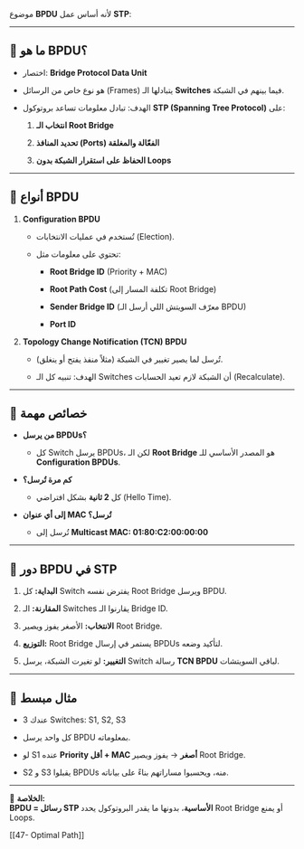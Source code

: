 موضوع **BPDU** لأنه أساس عمل **STP**:

---

## 📌 ما هو BPDU؟

- اختصار: **Bridge Protocol Data Unit**
    
- هو نوع خاص من الرسائل (Frames) يتبادلها الـ **Switches** فيما بينهم في الشبكة.
    
- الهدف: تبادل معلومات تساعد بروتوكول **STP (Spanning Tree Protocol)** على:
    
    1. **انتخاب الـ Root Bridge**
        
    2. **تحديد المنافذ (Ports) الفعّالة والمغلقة**
        
    3. **الحفاظ على استقرار الشبكة بدون Loops**
        

---

## 📌 أنواع BPDU

1. **Configuration BPDU**
    
    - تُستخدم في عمليات الانتخابات (Election).
        
    - تحتوي على معلومات مثل:
        
        - **Root Bridge ID** (Priority + MAC)
            
        - **Root Path Cost** (تكلفة المسار إلى Root Bridge)
            
        - **Sender Bridge ID** (معرّف السويتش اللي أرسل الـ BPDU)
            
        - **Port ID**
            
2. **Topology Change Notification (TCN) BPDU**
    
    - تُرسل لما يصير تغيير في الشبكة (مثلاً منفذ يفتح أو ينغلق).
        
    - الهدف: تنبيه كل الـ Switches أن الشبكة لازم تعيد الحسابات (Recalculate).
        

---

## 📌 خصائص مهمة

- **من يرسل BPDUs؟**
    
    - كل Switch يرسل BPDUs، لكن الـ **Root Bridge** هو المصدر الأساسي للـ **Configuration BPDUs**.
        
- **كم مرة تُرسل؟**
    
    - كل **2 ثانية** بشكل افتراضي (Hello Time).
        
- **إلى أي عنوان MAC تُرسل؟**
    
    - تُرسل إلى **Multicast MAC: 01:80:C2:00:00:00**
        

---

## 📌 دور BPDU في STP

1. **البداية:** كل Switch يفترض نفسه Root Bridge ويرسل BPDU.
    
2. **المقارنة:** الـ Switches يقارنوا الـ Bridge ID.
    
3. **الانتخاب:** الأصغر يفوز ويصير Root Bridge.
    
4. **التوزيع:** Root Bridge يستمر في إرسال BPDUs لتأكيد وضعه.
    
5. **التغيير:** لو تغيرت الشبكة، يرسل Switch رسالة **TCN BPDU** لباقي السويتشات.
    

---

## 📌 مثال مبسط

- عندك 3 Switches: S1, S2, S3
    
- كل واحد يرسل BPDU بمعلوماته.
    
- لو S1 عنده **Priority أقل + MAC أصغر** → يفوز ويصير Root Bridge.
    
- S2 و S3 يقبلوا BPDUs منه، ويحسبوا مساراتهم بناءً على بياناته.
    

---

🔹 **الخلاصة:**  
**BPDU = رسائل STP الأساسية**، بدونها ما يقدر البروتوكول يحدد Root Bridge أو يمنع Loops.

[[47- Optimal Path]]